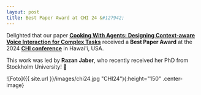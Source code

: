```yaml
---
layout: post
title: Best Paper Award at CHI 24 &#127942;
---
```


Delighted that our paper <a href="https://doi.org/10.1145/3613904.3642183" target="_blank" rel="noopener"> <strong>Cooking With Agents: Designing Context-aware Voice Interaction for Complex Tasks</strong></a> received a <strong>Best Paper Award</strong> at the 2024 <strong><a href="https://chi2024.acm.org/" target="_blank" rel="noopener">CHI conference</a></strong> in Hawai'i, USA.

This work was led by <strong>Razan Jaber</strong>, who recently received her PhD from Stockholm University! &#127881; 

![Foto]({{ site.url }}/images/chi24.jpg "CHI24"){:height="150" .center-image}
